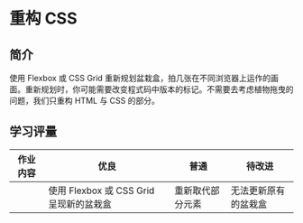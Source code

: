 # 重构 CSS

## 简介

使用 Flexbox 或 CSS Grid 重新规划盆栽盒，拍几张在不同浏览器上运作的画面。重新规划时，你可能需要改变程式码中版本的标记。不需要去考虑植物拖曳的问题，我们只重构 HTML 与 CSS 的部分。

## 学习评量

| 作业内容 | 优良                                    | 普通             | 待改进               |
| -------- | --------------------------------------- | ---------------- | -------------------- |
|          | 使用 Flexbox 或 CSS Grid 呈现新的盆栽盒 | 重新取代部分元素 | 无法更新原有的盆栽盒 |
